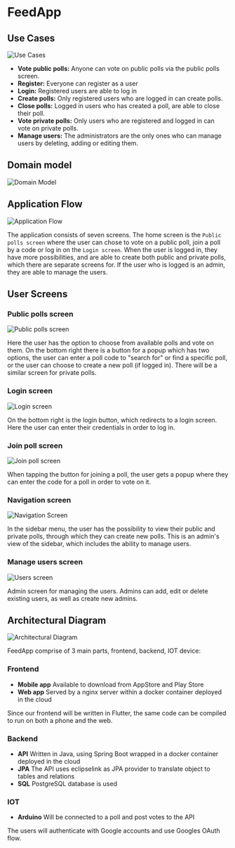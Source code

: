 # FeedApp

## Use Cases

![Use Cases](assets/usecases.png)

- **Vote public polls:** Anyone can vote on public polls via the public polls screen.
- **Register:** Everyone can register as a user
- **Login:** Registered users are able to log in
- **Create polls:** Only registered users who are logged in can create polls.
- **Close polls:** Logged in users who has created a poll, are able to close their poll.
- **Vote private polls:** Only users who are registered and logged in can vote on private polls.
- **Manage users:** The administrators are the only ones who can manage users by deleting, adding or editing them.

## Domain model

![Domain Model](assets/domainmodel.png)

## Application Flow

![Application Flow](assets/applicationflowdiagram.png)

The application consists of seven screens. The home screen is the `Public polls screen` where the user can chose to vote on a public poll, join a poll by a code or log in on the `Login screen`. When the user is logged in, they have more possibilities, and are able to create both public and private polls, which there are separate screens for.
If the user who is logged is an admin, they are able to manage the users.

## User Screens

### Public polls screen

![Public polls screen](assets/public-polls-screen.png)

Here the user has the option to choose from available polls and vote on them. On the bottom right there is a button for a popup which has two options, the user can enter a poll code to "search for" or find a specific poll, or the user can choose to create a new poll (if logged in). There will be a similar screen for private polls.

### Login screen

![Login screen](assets/login-screen.png)

On the bottom right is the login button, which redirects to a login screen. Here the user can enter their credentials in order to log in.

### Join poll screen

![Join poll screen](assets/join-poll-screen.png)

When tapping the button for joining a poll, the user gets a popup where they can enter the code for a poll in order to vote on it.

### Navigation screen

![Navigation Screen](assets/navigation-screen.png)

In the sidebar menu, the user has the possibility to view their public and private polls, through which they can create new polls.
This is an admin's view of the sidebar, which includes the ability to manage users.

### Manage users screen

![Users screen](assets/users-screen.png)

Admin screen for managing the users. Admins can add, edit or delete existing users, as well as create new admins.

## Architectural Diagram

![Architectural Diagram](assets/architecturaldiagram.png)

FeedApp comprise of 3 main parts, frontend, backend, IOT device:

### Frontend

- **Mobile app** Available to download from AppStore and Play Store
- **Web app** Served by a nginx server within a docker container deployed in the cloud

Since our frontend will be written in Flutter, the same code can be compiled to run on both a phone and the web.

### Backend

- **API** Written in Java, using Spring Boot wrapped in a docker container deployed in the cloud
- **JPA** The API uses eclipselink as JPA provider to translate object to tables and relations
- **SQL** PostgreSQL database is used

### IOT

- **Arduino** Will be connected to a poll and post votes to the API

The users will authenticate with Google accounts and use Googles OAuth flow.
